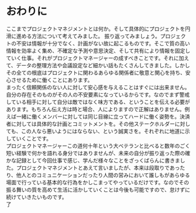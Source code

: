 # おわりに

ここまでプロジェクトマネジメントとは何か。そして具体的にプロジェクトを円滑に進める方法について考えてみました。
振り返ってみましょう。プロジェクトの不安は情報が十分でなく、計画がない故に起こるものです。そこで質の高い情報を効率よく集め、不確定な予測や意思決定、そして共有により情報を固定していく仕事。それがプロジェクトマネージャーの成すべきことです。それに加えて、データの整理方法や会議設定など細かい話もたくさんしてきました。しかしその全ての根底はプロジェクトに関わるあらゆる関係者に敬意と関心を持ち、安心させるために働くことにあります。
<br>
まったく信頼関係のない人に対して安心感を与えることはすぐには出来ません。自分の存在そのものがその人の不安要素になっているからです。なのでまず警戒している相手に対して自分は敵ではなく味方である、ということを伝える必要があります。もちろん伝え方は時と場合、人によりますので正解はありません。例えば一緒に働くメンバーに対しては同じ目線に立ってハードに働く姿勢を。決済者に対しては具体的な計画とコミットメントを。その他ステークホルダーに対しても、この人なら悪いようにはならない、という誠実さを。それぞれに地道に示していくことです。
<br>
プロジェクトマネージャーこの道何十年という大ベテランと比べると数年のごく短い経験で何かを語れる身分ではありませんが、未来の自分が振り返った際の確かな記録として今回仕事で感じ、学んだ様々なことをざっくばらんに書きました。プロジェクトマネジメントとあえて言いましたが、本来は段取りであったり、他人とのコミュニケーションだったり人間の営みにおいて誰しもがあらゆる場面で行っている基本的な行為をかしこまってやっているだけです。なのでその振る舞いの質を高めて生活に活かしていくことは今後も可能ですので、怠けずに続けていきたいものです。
<br>
了